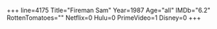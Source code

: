 +++
line=4175
Title="Fireman Sam"
Year=1987
Age="all"
IMDb="6.2"
RottenTomatoes=""
Netflix=0
Hulu=0
PrimeVideo=1
Disney=0
+++

